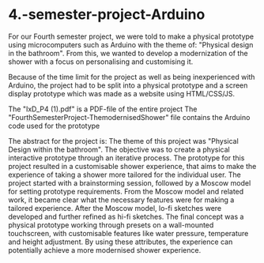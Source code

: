 # 4.-semester-project-Arduino

For our Fourth semester project, we were told to make a physical prototype using microcomputers such as Arduino with the theme of: "Physical design in the bathroom". From this, we wanted to develop a modernization of the shower with a focus on personalising and customising it. 

Because of the time limit for the project as well as being inexperienced with Arduino, the project had to be split into a physical prototype and a screen display prototype which was made as a website using HTML/CSS/JS. 

The "IxD_P4 (1).pdf" is a PDF-file of the entire project
The "FourthSemesterProject-ThemodernisedShower" file contains the Arduino code used for the prototype 

The abstract for the project is: 
The theme of this project was "Physical Design within the bathroom". The objective was to create a physical interactive prototype through an iterative process. The prototype for this project resulted in a customisable shower experience, that aims to make the experience of taking a shower more tailored for the individual user. The project started with a brainstorming session, followed by a Moscow model for setting prototype requirements. From the Moscow model and related work, it became clear what the necessary features were for making a tailored experience. After the Moscow model, lo-fi sketches were developed and further refined as hi-fi sketches.
The final concept was a physical prototype working through presets on a wall-mounted touchscreen, with customisable features like water pressure, temperature and height adjustment. By using these attributes, the experience can potentially achieve a more modernised shower experience.
